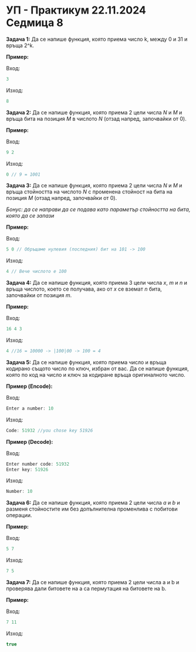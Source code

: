 # УП - Практикум 22.11.2024 Седмица 8

**Задача 1:** Да се напише функция, която приема число k, между 0 и 31 и връща 2^k.

**Пример:**

Вход:
```c++
3
```
Изход:
```c++
8
```

**Задача 2:** Да се напише функция, която приема 2 цели числа *N* и *M* и връща бита на позиция *M* в числото *N* (отзад напред, започвайки от 0).

**Пример:**

Вход:
```c++
9 2
```
Изход:
```c++
0 // 9 = 1001
```

**Задача 3:** Да се напише функция, която приема 2 цели числа *N* и *M* и връща стойността на числото *N* с променена стойност на бита на позиция *M* (отзад напред, започвайки от 0).

*Бонус: да се направи да се подава като параметър стойността на бита, която да се запази*

**Пример:**

Вход:
```c++
5 0 // Обръщаме нулевия (последния) бит на 101 -> 100
```
Изход:
```c++
4 // Вече числото е 100
```


**Задача 4:** Да се напише функция, която приема 3 цели числа *x*, *m* и *n* и връща числото, което се получава, ако от *x* се вземат *n* бита, започвайки от позиция *m*.

**Пример:**

Вход:
```c++
16 4 3
```
Изход:
```c++
4 //16 = 10000 -> |100|00 -> 100 = 4
```

**Задача 5:** Да се напише функция, която приема число и връща кодирано същото число по ключ, избран от вас. Да се напише функция, която по код на число и ключ за кодиране връща оригиналното число.

**Пример (Encode):**

Вход:
```c++
Enter a number: 10
```
Изход:
```c++
Code: 51932 //you chose key 51926
```

**Пример (Decode):**

Вход:
```c++
Enter number code: 51932
Enter key: 51926
```
Изход:
```c++
Number: 10
```

**Задача 6:** Да се напише функция, която приема 2 цели числа *a* и *b* и разменя стойностите им без допълнителна променлива с побитови операции.

**Пример:**

Вход:
```c++
5 7
```
Изход:
```c++
7 5
```

**Задача 7:** Да се напише функция, която приема 2 цели числа a и b и проверява дали битовете на a са пермутация на битовете на b.

**Пример:**

Вход:
```c++
7 11
```
Изход:
```c++
true
```
